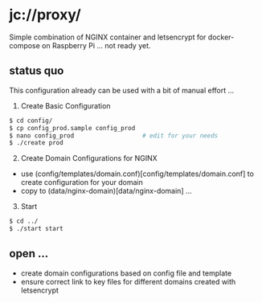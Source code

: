 # jc://proxy/

Simple combination of NGINX container and letsencrypt for docker-compose on Raspberry Pi ... not ready yet.

## status quo

This configuration already can be used with a bit of manual effort ...

1. Create Basic Configuration

```bash
$ cd config/
$ cp config_prod.sample config_prod
$ nano config_prod                   # edit for your needs
$ ./create prod
```

2. Create Domain Configurations for NGINX

  * use (config/templates/domain.conf)[config/templates/domain.conf] to create configuration for your domain
  * copy to (data/nginx-domain)[data/nginx-domain] ...

3. Start

```bash
$ cd ../
$ ./start start
```

## open ...

* create domain configurations based on config file and template
* ensure correct link to key files for different domains created with letsencrypt
